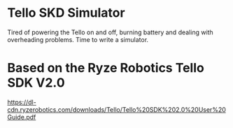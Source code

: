 ﻿# Tello SKD Simulator
Tired of powering the Tello on and off, burning battery and dealing with overheading problems. Time to write a simulator.

# Based on the Ryze Robotics Tello SDK V2.0
https://dl-cdn.ryzerobotics.com/downloads/Tello/Tello%20SDK%202.0%20User%20Guide.pdf


